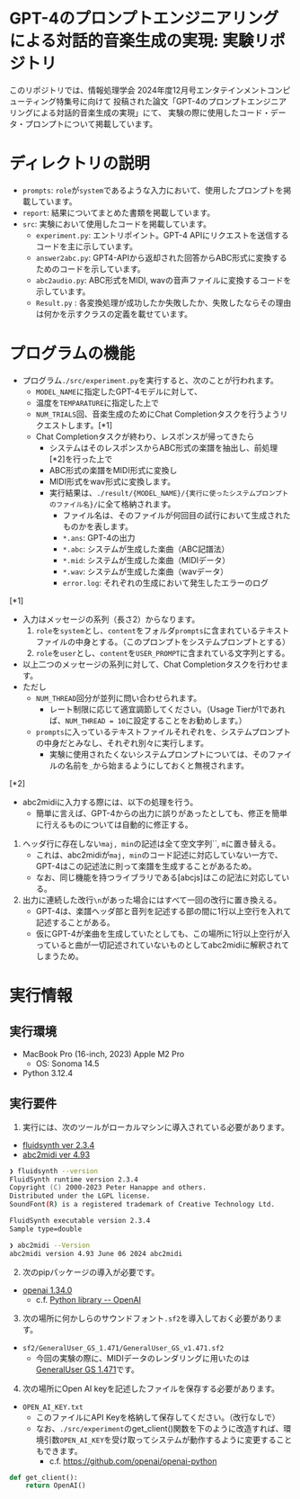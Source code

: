 # GPT-4のプロンプトエンジニアリングによる対話的音楽生成の実現: 実験リポジトリ

このリポジトリでは、情報処理学会 2024年度12月号エンタテインメントコンピューティング特集号に向けて
投稿された論文「GPT-4のプロンプトエンジニアリングによる対話的音楽生成の実現」にて、
実験の際に使用したコード・データ・プロンプトについて掲載しています。

# ディレクトリの説明
- `prompts`: `role`が`system`であるような入力において、使用したプロンプトを掲載しています。
- `report`: 結果についてまとめた書類を掲載しています。
- `src`: 実験において使用したコードを掲載しています。
  - `experiment.py`: エントリポイント。GPT-4 APIにリクエストを送信するコードを主に示しています。
  - `answer2abc.py`: GPT4-APIから返却された回答からABC形式に変換するためのコードを示しています。
  - `abc2audio.py`: ABC形式をMIDI, wavの音声ファイルに変換するコードを示しています。
  - `Result.py` : 各変換処理が成功したか失敗したか、失敗したならその理由は何かを示すクラスの定義を載せています。

# プログラムの機能
- プログラム`./src/experiment.py`を実行すると、次のことが行われます。
  - `MODEL_NAME`に指定したGPT-4モデルに対して、
  - 温度を`TEMPARATURE`に指定した上で
  - `NUM_TRIALS`回、音楽生成のためにChat Completionタスクを行うようリクエストします。[*1]
  - Chat Completionタスクが終わり、レスポンスが帰ってきたら
    - システムはそのレスポンスからABC形式の楽譜を抽出し、前処理[*2]を行った上で
    - ABC形式の楽譜をMIDI形式に変換し
    - MIDI形式をwav形式に変換します。
    - 実行結果は、`./result/{MODEL_NAME}/{実行に使ったシステムプロンプトのファイル名}/`に全て格納されます。
      - ファイル名は、そのファイルが何回目の試行において生成されたものかを表します。
      - `*.ans`: GPT-4の出力
      - `*.abc`: システムが生成した楽曲（ABC記譜法）
      - `*.mid`: システムが生成した楽曲（MIDIデータ）
      - `*.wav`: システムが生成した楽曲（wavデータ）
      - `error.log`: それぞれの生成において発生したエラーのログ



[*1]
- 入力はメッセージの系列（長さ2）からなります。
  1. `role`を`system`とし、`content`をフォルダ`prompts`に含まれているテキストファイルの中身とする。（このプロンプトをシステムプロンプトとする）
  2. `role`を`user`とし、`content`を`USER_PROMPT`に含まれている文字列とする。
- 以上二つのメッセージの系列に対して、Chat Completionタスクを行わせます。
- ただし
  - `NUM_THREAD`回分が並列に問い合わせられます。
    - レート制限に応じて適宜調節してください。（Usage Tierが1であれば、`NUM_THREAD = 10`に設定することをお勧めします。）
  - `prompts`に入っているテキストファイルそれぞれを、システムプロンプトの中身だとみなし、それぞれ別々に実行します。
    - 実験に使用されたくないシステムプロンプトについては、そのファイルの名前を`_`から始まるようにしておくと無視されます。

[*2]
- abc2midiに入力する際には、以下の処理を行う。
  - 簡単に言えば、GPT-4からの出力に誤りがあったとしても、修正を簡単に行えるものについては自動的に修正する。
1. ヘッダ行に存在しない`maj, min`の記述は全て空文字列``, `m`に置き替える。
   - これは、abc2midiが`maj, min`のコード記述に対応していない一方で、GPT-4はこの記述法に則って楽譜を生成することがあるため。
   - なお、同じ機能を持つライブラリである[abcjs]はこの記法に対応している。
2.  出力に連続した改行`\n`があった場合にはすべて一回の改行に置き換える。
    - GPT-4は、楽譜ヘッダ部と音列を記述する部の間に1行以上空行を入れて記述することがある。
    - 仮にGPT-4が楽曲を生成していたとしても、この場所に1行以上空行が入っていると曲が一切記述されていないものとしてabc2midiに解釈されてしまうため。

# 実行情報

## 実行環境
- MacBook Pro (16-inch, 2023) Apple M2 Pro
  - OS: Sonoma 14.5
- Python 3.12.4

## 実行要件
1. 実行には、次のツールがローカルマシンに導入されている必要があります。
- [fluidsynth ver 2.3.4](https://www.fluidsynth.org)
- [abc2midi ver 4.93](https://abcmidi.sourceforge.io)

```zsh
❯ fluidsynth --version
FluidSynth runtime version 2.3.4
Copyright (C) 2000-2023 Peter Hanappe and others.
Distributed under the LGPL license.
SoundFont(R) is a registered trademark of Creative Technology Ltd.

FluidSynth executable version 2.3.4
Sample type=double

❯ abc2midi --Version
abc2midi version 4.93 June 06 2024 abc2midi
```

2. 次のpipパッケージの導入が必要です。
- [openai 1.34.0](https://pypi.org/project/openai/)
  - c.f. [Python library -- OpenAI](https://platform.openai.com/docs/libraries/python-library)

3. 次の場所に何かしらのサウンドフォント`.sf2`を導入しておく必要があります。
- `sf2/GeneralUser_GS_1.471/GeneralUser_GS_v1.471.sf2`
  - 今回の実験の際に、MIDIデータのレンダリングに用いたのは[GeneralUser GS 1.471](https://schristiancollins.com/generaluser.php)です。

4. 次の場所にOpen AI keyを記述したファイルを保存する必要があります。
- `OPEN_AI_KEY.txt`
  - このファイルにAPI Keyを格納して保存してください。（改行なしで）
  - なお、`./src/experiment`のget_client()関数を下のように改造すれば、環境引数`OPEN_AI_KEY`を受け取ってシステムが動作するように変更することもできます。
    - c.f. https://github.com/openai/openai-python
```py
def get_client():
    return OpenAI()
```